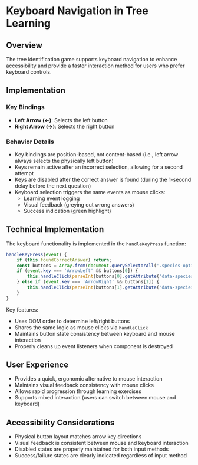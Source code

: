 # Keyboard Navigation in Tree Learning

## Overview
The tree identification game supports keyboard navigation to enhance accessibility and provide a faster interaction method for users who prefer keyboard controls.

## Implementation

### Key Bindings
- **Left Arrow (←)**: Selects the left button
- **Right Arrow (→)**: Selects the right button

### Behavior Details
- Key bindings are position-based, not content-based (i.e., left arrow always selects the physically left button)
- Keys remain active after an incorrect selection, allowing for a second attempt
- Keys are disabled after the correct answer is found (during the 1-second delay before the next question)
- Keyboard selection triggers the same events as mouse clicks:
  - Learning event logging
  - Visual feedback (greying out wrong answers)
  - Success indication (green highlight)

## Technical Implementation
The keyboard functionality is implemented in the `handleKeyPress` function:

```javascript
handleKeyPress(event) {
    if (this.foundCorrectAnswer) return;
    const buttons = Array.from(document.querySelectorAll('.species-option'));
    if (event.key === 'ArrowLeft' && buttons[0]) {
        this.handleClick(parseInt(buttons[0].getAttribute('data-species-id')));
    } else if (event.key === 'ArrowRight' && buttons[1]) {
        this.handleClick(parseInt(buttons[1].getAttribute('data-species-id')));
    }
}
```

Key features:
- Uses DOM order to determine left/right buttons
- Shares the same logic as mouse clicks via `handleClick`
- Maintains button state consistency between keyboard and mouse interaction
- Properly cleans up event listeners when component is destroyed

## User Experience
- Provides a quick, ergonomic alternative to mouse interaction
- Maintains visual feedback consistency with mouse clicks
- Allows rapid progression through learning exercises
- Supports mixed interaction (users can switch between mouse and keyboard)

## Accessibility Considerations
- Physical button layout matches arrow key directions
- Visual feedback is consistent between mouse and keyboard interaction
- Disabled states are properly maintained for both input methods
- Success/failure states are clearly indicated regardless of input method
